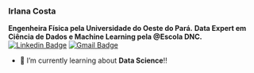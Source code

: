 ### Irlana Costa
**Engenheira Física pela Universidade do Oeste do Pará.**
**Data Expert em Ciência de Dados e Machine Learning pela @Escola DNC.**
[![Linkedin Badge](https://img.shields.io/badge/-Linkedin-blue?style=flat-square&logo=Linkedin&logoColor=white&link=https://www.linkedin.com/in/irlana-costa-do-mar-032664163/)](https://www.linkedin.com/in/irlana-costa-do-mar-032664163/)
[![Gmail Badge](https://img.shields.io/badge/-Gmail-c14438?style=flat-square&logo=Gmail&logoColor=white&link=mailto:irlana.costa06@gmail.com)](mailto:irlana.costa06@gmail.com)
- 🌱 I’m currently learning about **Data Science**!!



<!--
**costadomar/CostadoMar** is a ✨ _special_ ✨ repository because its `README.md` (this file) appears on your GitHub profile.

Here are some ideas to get you started:

- 🌱 I’m currently learning ..
- 👯 I’m looking to collaborate on ...
- 🤔 I’m looking for help with ...
- 💬 Ask me about ...
- 📫 How to reach me: ...
- 😄 Pronouns: ...
- ⚡ Fun fact: ...
-->

